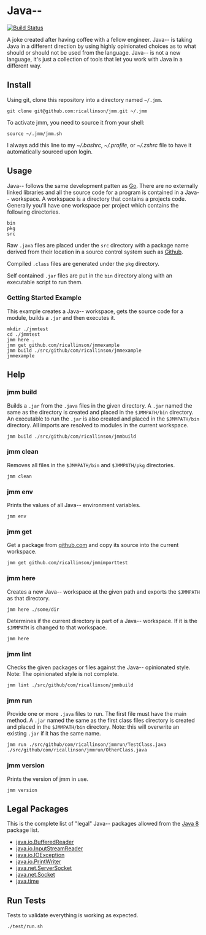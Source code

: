 # Java--

[![Build Status](https://travis-ci.org/ricallinson/jmm.svg?branch=master)](https://travis-ci.org/ricallinson/jmm)

A joke created after having coffee with a fellow engineer. Java-- is taking Java in a different direction by using highly opinionated choices as to what should or should not be used from the language. Java-- is not a new language, it's just a collection of tools that let you work with Java in a different way.

## Install

Using git, clone this repository into a directory named `~/.jmm`.

    git clone git@github.com:ricallinson/jmm.git ~/.jmm

To activate jmm, you need to source it from your shell:

    source ~/.jmm/jmm.sh

I always add this line to my _~/.bashrc_, _~/.profile_, or _~/.zshrc_ file to have it automatically sourced upon login.

## Usage

Java-- follows the same development patten as [Go](https://golang.org/). There are no externally linked libraries and all the source code for a program is contained in a Java-- workspace. A workspace is a directory that contains a projects code. Generally you'll have one workspace per project which contains the following directories.

	bin
	pkg
	src

Raw `.java` files are placed under the `src` directory with a package name derived from their location in a source control system such as [Github](https://github.com/).

Compiled `.class` files are generated under the `pkg` directory.

Self contained `.jar` files are put in the `bin` directory along with an executable script to run them.

### Getting Started Example

This example creates a Java-- workspace, gets the source code for a module, builds a `.jar` and then executes it.

	mkdir ./jmmtest
	cd ./jmmtest
	jmm here .
	jmm get github.com/ricallinson/jmmexample
	jmm build ./src/github/com/ricallinson/jmmexample
	jmmexample

## Help

### jmm build

Builds a `.jar` from the `.java` files in the given directory. A `.jar` named the same as the directory is created and placed in the `$JMMPATH/bin` directory. An executable to run the `.jar` is also created and placed in the `$JMMPATH/bin` directory. All imports are resolved to modules in the current workspace.

	jmm build ./src/github/com/ricallinson/jmmbuild

### jmm clean

Removes all files in the `$JMMPATH/bin` and `$JMMPATH/pkg` directories.

	jmm clean

### jmm env

Prints the values of all Java-- environment variables.

	jmm env

### jmm get

Get a package from [github.com](https://github.com/) and copy its source into the current workspace.

	jmm get github.com/ricallinson/jmmimporttest

### jmm here

Creates a new Java-- workspace at the given path and exports the `$JMMPATH` as that directory.

	jmm here ./some/dir

Determines if the current directory is part of a Java-- workspace. If it is the `$JMMPATH` is changed to that workspace.

	jmm here

### jmm lint

Checks the given packages or files against the Java-- opinionated style. Note: The opinionated style is not complete.

	jmm lint ./src/github/com/ricallinson/jmmbuild

### jmm run

Provide one or more `.java` files to run. The first file must have the main method. A `.jar` named the same as the first class files directory is created and placed in the `$JMMPATH/bin` directory. Note: this will overwrite an existing `.jar` if it has the same name.

	jmm run ./src/github/com/ricallinson/jmmrun/TestClass.java ./src/github/com/ricallinson/jmmrun/OtherClass.java

### jmm version

Prints the version of jmm in use.

	jmm version

## Legal Packages

This is the complete list of "legal" Java-- packages allowed from the [Java 8](https://docs.oracle.com/javase/8/docs/api/overview-summary.html) package list.

* [java.io.BufferedReader](https://docs.oracle.com/javase/8/docs/api/java/io/BufferedReader.html)
* [java.io.InputStreamReader](https://docs.oracle.com/javase/8/docs/api/java/io/InputStreamReader.html)
* [java.io.IOException](https://docs.oracle.com/javase/8/docs/api/java/io/IOException.html)
* [java.io.PrintWriter](https://docs.oracle.com/javase/8/docs/api/java/io/PrintWriter.html)
* [java.net.ServerSocket](https://docs.oracle.com/javase/8/docs/api/java/net/ServerSocket.html)
* [java.net.Socket](https://docs.oracle.com/javase/8/docs/api/java/net/Socket.html)
* [java.time](https://docs.oracle.com/javase/8/docs/api/java/time/package-summary.html)

## Run Tests

Tests to validate everything is working as expected.

	./test/run.sh
